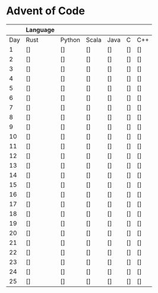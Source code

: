 # Advent of Code

|   | Language |  |  |  |  |  |
| --- | --- | --- | --- | --- | --- | --- |
|  Day | Rust | Python | Scala | Java | C | C++ |
|  1 | [] | [] | [] | [] | [] | [] |
|  2 | [] | [] | [] | [] | [] | [] |
|  3 | [] | [] | [] | [] | [] | [] |
|  4 | [] | [] | [] | [] | [] | [] |
|  5 | [] | [] | [] | [] | [] | [] |
|  6 | [] | [] | [] | [] | [] | [] |
|  7 | [] | [] | [] | [] | [] | [] |
|  8 | [] | [] | [] | [] | [] | [] |
|  9 | [] | [] | [] | [] | [] | [] |
|  10 | [] | [] | [] | [] | [] | [] |
|  11 | [] | [] | [] | [] | [] | [] |
|  12 | [] | [] | [] | [] | [] | [] |
|  13 | [] | [] | [] | [] | [] | [] |
|  14 | [] | [] | [] | [] | [] | [] |
|  15 | [] | [] | [] | [] | [] | [] |
|  16 | [] | [] | [] | [] | [] | [] |
|  17 | [] | [] | [] | [] | [] | [] |
|  18 | [] | [] | [] | [] | [] | [] |
|  19 | [] | [] | [] | [] | [] | [] |
|  20 | [] | [] | [] | [] | [] | [] |
|  21 | [] | [] | [] | [] | [] | [] |
|  22 | [] | [] | [] | [] | [] | [] |
|  23 | [] | [] | [] | [] | [] | [] |
|  24 | [] | [] | [] | [] | [] | [] |
|  25 | [] | [] | [] | [] | [] | [] |
